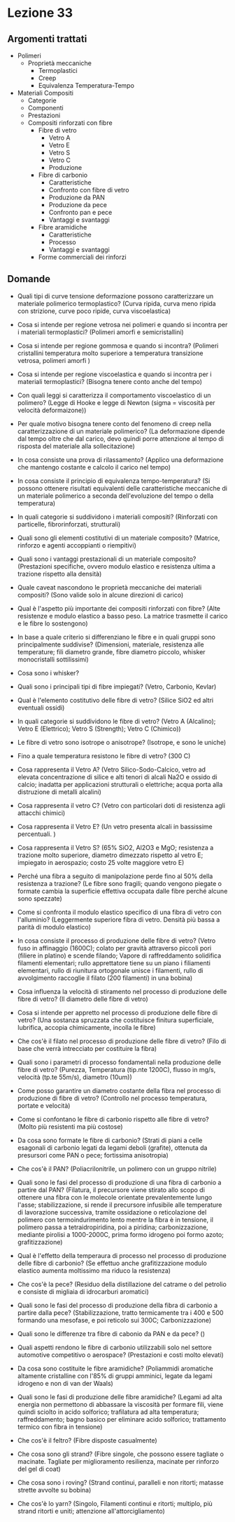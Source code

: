 # Lezione 33
## Argomenti trattati
- Polimeri
	- Proprietà meccaniche
		- Termoplastici
		- Creep
		- Equivalenza Temperatura-Tempo
- Materiali Compositi
	- Categorie
	- Componenti
	- Prestazioni
	- Compositi rinforzati con fibre
		- Fibre di vetro
			- Vetro A
			- Vetro E
			- Vetro S
			- Vetro C
			- Produzione
		- Fibre di carbonio
			- Caratteristiche
			- Confronto con fibre di vetro
			- Produzione da PAN
			- Produzione da pece
			- Confronto pan e pece
			- Vantaggi e svantaggi
		- Fibre aramidiche
			- Caratteristiche
			- Processo
			- Vantaggi e svantaggi
		- Forme commerciali dei rinforzi

## Domande
- Quali tipi di curve tensione deformazione possono caratterizzare un materiale polimerico termoplastico? (Curva ripida, curva meno ripida con strizione, curve poco ripide, curva viscoelastica)
- Cosa si intende per regione vetrosa nei polimeri e quando si incontra per i materiali termoplastici? (Polimeri amorfi e semicristallini)
- Cosa si intende per regione gommosa e quando si incontra? (Polimeri cristallini temperatura molto superiore a temperatura transizione vetrosa, polimeri amorfi )
- Cosa si intende per regione viscoelastica e quando si incontra per i materiali termoplastici? (Bisogna tenere conto anche del tempo)
- Con quali leggi si caratterizza il comportamento viscoelastico di un polimero? (Legge di Hooke e legge di Newton (sigma = viscosità per velocità deformaizone))
- Per quale motivo bisogna tenere conto del fenomeno di creep nella caratterizzazione di un materiale polimerico? (La deformazione dipende dal tempo oltre che dal carico, devo quindi porre attenzione al tempo di risposta del materiale alla sollecitazione)
- In cosa consiste una prova di rilassamento? (Applico una deformazione che mantengo costante e calcolo il carico nel tempo)
- In cosa consiste il principio di equivalenza tempo-temperatura? (Si possono ottenere risultati equivalenti delle caratteristiche meccaniche di un materiale polimerico a seconda dell'evoluzione del tempo o della temperatura)

- In quali categorie si suddividono i materiali compositi? (Rinforzati con particelle, fibrorinforzati, strutturali)
- Quali sono gli elementi costitutivi di un materiale composito? (Matrice, rinforzo e agenti accoppianti o riempitivi)
- Quali sono i vantaggi prestazionali di un materiale composito? (Prestazioni specifiche, ovvero modulo elastico e resistenza ultima a trazione rispetto alla densità)
- Quale caveat nascondono le proprietà meccaniche dei materiali compositi? (Sono valide solo in alcune direzioni di carico)


- Qual è l'aspetto più importante dei compositi rinforzati con fibre? (Alte resistenze e modulo elastico a basso peso. La matrice trasmette il carico e le fibre lo sostengono)
- In base a quale criterio si differenziano le fibre e in quali gruppi sono principalmente suddivise? (Dimensioni, materiale, resistenza alle temperature; fili diametro grande, fibre diametro piccolo, whisker monocristalli sottilissimi)
- Cosa sono i whisker?
- Quali sono i principali tipi di fibre impiegati? (Vetro, Carbonio, Kevlar)

- Qual è l'elemento costitutivo delle fibre di vetro? (Silice SiO2 ed altri eventuali ossidi)
- In quali categorie si suddividono le fibre di vetro? (Vetro A (Alcalino); Vetro E (Elettrico); Vetro S (Strength); Vetro C (Chimico))
- Le fibre di vetro sono isotrope o anisotrope? (Isotrope, e sono le uniche)
- Fino a quale temperatura resistono le fibre di vetro? (300 C)

- Cosa rappresenta il Vetro A? (Vetro Silico-Sodo-Calcico, vetro ad elevata concentrazione di silice e alti tenori di alcali Na2O e ossido di calcio; inadatta per applicazioni strutturali o elettriche; acqua porta alla distruzione di metalli alcalini)
- Cosa rappresenta il vetro C? (Vetro con particolari doti di resistenza agli attacchi chimici)
- Cosa rappresenta il Vetro E? (Un vetro presenta alcali in bassissime percentuali. )
- Cosa rappresenta il Vetro S? (65% SiO2, Al2O3 e MgO; resistenza a trazione molto superiore, diametro dimezzato rispetto al vetro E; impiegato in aerospazio; costo 25 volte maggiore vetro E)
- Perché una fibra a seguito di manipolazione perde fino al 50% della resistenza a trazione? (Le fibre sono fragili; quando vengono piegate o formate cambia la superficie effettiva occupata dalle fibre perché alcune sono spezzate)
- Come si confronta il modulo elastico specifico di una fibra di vetro con l'alluminio? (Leggermente superiore fibra di vetro. Densità più bassa a parità di modulo elastico)
- In cosa consiste il processo di produzione delle fibre di vetro? (Vetro fuso in affinaggio (1600C); colato per gravità attraverso piccoli pori (filiere in platino) e scende filando; Vapore di raffreddamento solidifica filamenti elementari; rullo apprettatore tiene su un piano i filiamenti elementari, rullo di riunitura ortogonale unisce i filamenti, rullo di avvolgimento raccoglie il filato (200 filamenti) in una bobina)
- Cosa influenza la velocità di stiramento nel processo di produzione delle fibre di vetro? (Il diametro delle fibre di vetro)
- Cosa si intende per appretto nel processo di produzione delle fibre di vetro? (Una sostanza spruzzata che costituisce finitura superficiale, lubrifica, accopia chimicamente, incolla le fibre)
- Che cos'è il filato nel processo di produzione delle fibre di vetro? (Filo di base che verrà intrecciato per costituire la fibra)
- Quali sono i parametri di processo fondamentali nella produzione delle fibre di vetro? (Purezza, Temperatura (tip.nte 1200C), flusso in mg/s, velocità (tp.te 55m/s), diametro (10um))
- Come posso garantire un diametro costante della fibra nel processo di produzione di fibre di vetro? (Controllo nel processo temperatura, portate e velocità)

- Come si confontano le fibre di carbonio rispetto alle fibre di vetro? (Molto più resistenti ma più costose)
- Da cosa sono formate le fibre di carbonio? (Strati di piani a celle esagonali di carbonio legati da legami deboli (grafite), ottenuta da presursori come PAN o pece; fortissima anisotropia)
- Che cos'è il PAN? (Poliacrilonitrile, un polimero con un gruppo nitrile)
- Quali sono le fasi del processo di produzione di una fibra di carbonio a partire dal PAN? (Filatura, il precursore viene stirato allo scopo di ottenere una fibra con le molecole orientate prevalentemente lungo l'asse; stabilizzazione, si rende il precursore infusibile alle temperature di lavorazione successiva, tramite ossidazione o reticolazione del polimero con termoindurimento lento mentre la fibra è in tensione, il polimero passa a tetraidropiridina, poi a piridina; carbonizzazione, mediante pirolisi a 1000-2000C, prima formo idrogeno poi formo azoto; grafitizzazione)
- Qual è l'effetto della temperaura di processo nel processo di produzione delle fibre di carbonio? (Se effettuo anche grafitizzazione modulo elastico aumenta moltissimo ma riduco la resistenza)
- Che cos'è la pece? (Residuo della distillazione del catrame o del petrolio e consiste di migliaia di idrocarburi aromatici)
- Quali sono le fasi del processo di produzione della fibra di carbonio a partire dalla pece? (Stabilizzazione, tratto termicamente tra i 400 e 500 formando una mesofase, e poi reticolo sui 300C; Carbonizzazione)
- Quali sono le differenze tra fibre di cabonio da PAN e da pece? ()
- Quali aspetti rendono le fibre di carbonio utilizzabili solo nel settore automotive competitivo o aerospace? (Prestazioni e costi molto elevati)

- Da cosa sono costituite le fibre aramidiche? (Poliammidi aromatiche altamente cristalline con l'85% di gruppi amminici, legate da legami idrogeno e non di van der Waals)
- Quali sono le fasi di produzione delle fibre aramidiche? (Legami ad alta energia non permettono di abbassare la viscosità per formare fili, viene quindi sciolto in acido solforico; trafilatura ad alta temperatura; raffreddamento; bagno basico per eliminare acido solforico; trattamento termico con fibra in tensione)

- Che cos'è il feltro? (Fibre disposte casualmente)
- Che cosa sono gli strand? (Fibre singole, che possono essere tagliate o macinate. Tagliate per miglioramento resilienza, macinate per rinforzo del gel di coat)
- Che cosa sono i roving? (Strand continui, paralleli e non ritorti; matasse strette avvolte su bobina)
- Che cos'è lo yarn? (Singolo, Filamenti continui e ritorti; multiplo, più strand ritorti e uniti; attenzione all'attorcigliamento)